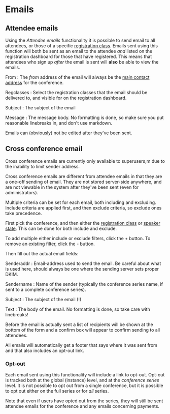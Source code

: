 # Emails

## Attendee emails

Using the *Attendee emails* functionality it is possible to send email
to all attendees, or those of a specific
[registration class](registrations#typesandclasses). Emails sent using
this function will both be sent as an email to the attendee *and*
listed on the registration dashboard for those that have
registered. This means that attendees who sign up *after* the email is
sent will **also** be able to view the emails.

From
:  The *from* address of the email will always be the
[main contact address](super_conference) for the conference.

Regclasses
:  Select the registration classes that the email should be delivered to,
and visible for on the registration dashboard.

Subject
:  The subject of the email

Message
:  The message body. No formatting is done, so make sure you put
reasonable linebreaks in, and don't use markdown.

Emails can (obviously) not be edited after they've been sent.

## Cross conference email <a name="crossconference"></a>

Cross conference emails are currently only available to superusers,m
due to the inability to limit sender address.

Cross conference emails are different from attendee emails in that
they are a one-off sending of email. They are not stored server-side
anywhere, and are not viewable in the system after they've been sent
(even for administrators).

Multiple criteria can be set for each email, both including and
excluding. Include criteria are applied first, and then exclude
criteria, so exclude ones take precedence.

First pick the conference, and then either the
[registration class](registrations#typesandclasses) or
[speaker state](callforpaper#states). This can be done for both
include and exclude.

To add multiple either include or exclude filters, click the *+*
button. To remove an existing filter, click the *-* button.

Then fill out the actual email fields:

Senderaddr
:  Email-address used to send the email. Be careful about what is used
here, should always be one where the sending server sets proper DKIM.

Sendername
:  Name of the sender (typically the conference series name, if sent
to a complete conference series).

Subject
:  The subject of the email (!)

Text
:  The body of the email. No formatting is done, so take care with
linebreaks!

Before the email is actually sent a list of recipients will be shown
at the bottom of the form and a confirm box will appear to confirm
sending to all attendees.

All emails will automatically get a footer that says where it was sent
from and that also includes an opt-out link.


### Opt-out <a name="optout"></a>

Each email sent using this functionality will include a link to
opt-out. Opt-out is tracked both at the global (instance) level, and
at the *conference series* level. It is not possible to opt out from a
single conference, but it is possible to opt out either on the full
series or for *all* series.

Note that even if users have opted out from the series, they will
still be sent attendee emails for the conference and any emails
concerning payments.
